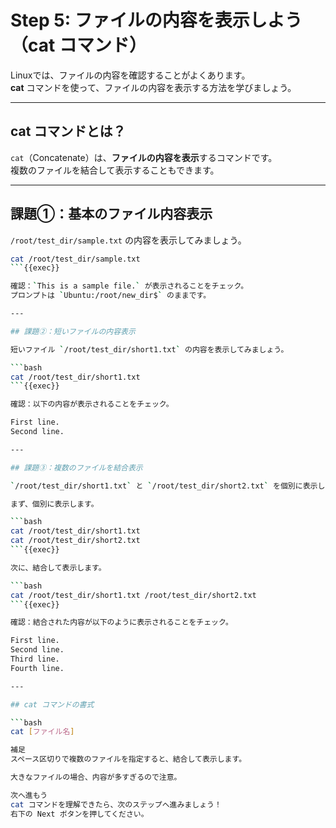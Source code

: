 # Step 5: ファイルの内容を表示しよう（cat コマンド）

Linuxでは、ファイルの内容を確認することがよくあります。  
**cat** コマンドを使って、ファイルの内容を表示する方法を学びましょう。

---

## cat コマンドとは？

`cat`（Concatenate）は、**ファイルの内容を表示**するコマンドです。  
複数のファイルを結合して表示することもできます。

---

## 課題①：基本のファイル内容表示

`/root/test_dir/sample.txt` の内容を表示してみましょう。

```bash
cat /root/test_dir/sample.txt
```{{exec}}

確認：`This is a sample file.` が表示されることをチェック。  
プロンプトは `Ubuntu:/root/new_dir$` のままです。

---

## 課題②：短いファイルの内容表示

短いファイル `/root/test_dir/short1.txt` の内容を表示してみましょう。

```bash
cat /root/test_dir/short1.txt
```{{exec}}

確認：以下の内容が表示されることをチェック。

First line.
Second line.

---

## 課題③：複数のファイルを結合表示

`/root/test_dir/short1.txt` と `/root/test_dir/short2.txt` を個別に表示し、結合してみましょう。

まず、個別に表示します。

```bash
cat /root/test_dir/short1.txt
cat /root/test_dir/short2.txt
```{{exec}}

次に、結合して表示します。

```bash
cat /root/test_dir/short1.txt /root/test_dir/short2.txt
```{{exec}}

確認：結合された内容が以下のように表示されることをチェック。

First line.
Second line.
Third line.
Fourth line.

---

## cat コマンドの書式

```bash
cat [ファイル名]

補足
スペース区切りで複数のファイルを指定すると、結合して表示します。

大きなファイルの場合、内容が多すぎるので注意。

次へ進もう
cat コマンドを理解できたら、次のステップへ進みましょう！
右下の Next ボタンを押してください。
